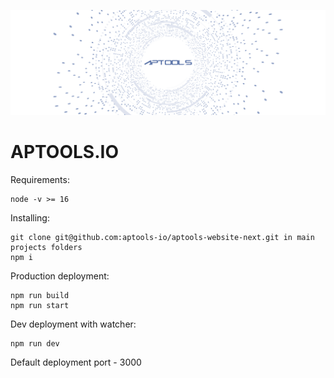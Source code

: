 [![Aptools Logo](https://raw.githubusercontent.com/aptools-io/aptools-website-next/master/public/static/images/png/aptools_global_logo.png)](https://https://aptools.io/)

# APTOOLS.IO

Requirements:

```
node -v >= 16
```

Installing:

```
git clone git@github.com:aptools-io/aptools-website-next.git in main projects folders
npm i
```

Production deployment:

```
npm run build
npm run start
```

Dev deployment with watcher:

```
npm run dev
```

Default deployment port - 3000
